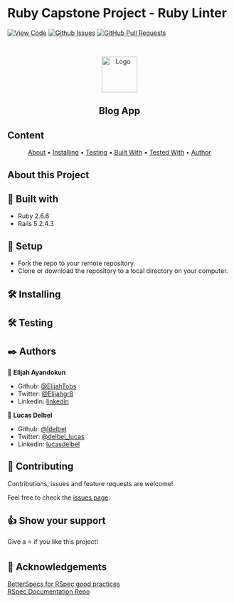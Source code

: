 # Ruby Capstone Project - Ruby Linter

[![View Code]()]()
[![Github Issues]()]()
[![GitHub Pull Requests]()]()

<br />
<p align="center">
  <a href="https://github.com/ldelbel/Ruby_capstone">
    <img src="images/microverse.png" alt="Logo" width="80" height="80">
  </a>

  <h2 align="center">Blog App</h2>

    
## Content

<p align="center">
  <a href="#about">About</a> •
  <a href="#ins">Installing</a> •
  <a href="#testing">Testing</a> •
  <a href="#with">Built With</a> •
  <a href="#tested">Tested With</a> •
  <a href="#author">Author</a>
</p>

## About this Project <a name = "about"></a>


## 🔧 Built with<a name = "with"></a>

- Ruby 2.6.6
- Rails 5.2.4.3


## 🔨 Setup

- Fork the repo to your remote repository.
- Clone or download the repository to a local directory on your computer.

## 🛠 Installing <a name = "ins"></a>

## 🛠 Testing <a name = "testing"></a>

## ✒️ Authors <a name = "author"></a>

👤 **Elijah Ayandokun**

- Github: [@ElijahTobs](https://github.com/ElijahTobs)
- Twitter: [@Elijahgr8](https://twitter.com/Elijahgr8)
- Linkedin: [linkedin](https://linkedin.com/in/ayandokunelijah)

👤 **Lucas Delbel**

- Github: [@ldelbel](https://github.com/ldelbel)
- Twitter: [@delbel_lucas](https://twitter.com/delbel_lucas)
- Linkedin: [lucasdelbel](https://www.linkedin.com/in/lucasdelbel/)

## 🤝 Contributing

Contributions, issues and feature requests are welcome!

Feel free to check the [issues page](https://github.com/ldelbel/Ruby_capstone/issues).

## 👍 Show your support

Give a ⭐️ if you like this project!

## :clap: Acknowledgements

[BetterSpecs for RSpec good practices](http://www.betterspecs.org/br/#contexts)<br>
[RSpec Documentation Repo](https://github.com/rspec/rspec)
